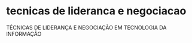 # tecnicas de lideranca e negociacao
 TÉCNICAS DE LIDERANÇA E NEGOCIAÇÃO EM TECNOLOGIA DA INFORMAÇÃO
